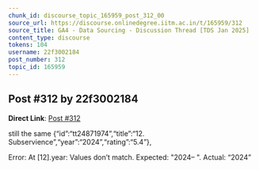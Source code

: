 ```yaml
---
chunk_id: discourse_topic_165959_post_312_00
source_url: https://discourse.onlinedegree.iitm.ac.in/t/165959/312
source_title: GA4 - Data Sourcing - Discussion Thread [TDS Jan 2025]
content_type: discourse
tokens: 104
username: 22f3002184
post_number: 312
topic_id: 165959
---
```


## Post #312 by 22f3002184

**Direct Link**: [Post #312](https://discourse.onlinedegree.iitm.ac.in/t/165959/312)

still the same {“id”:“tt24871974”,“title”:“12. Subservience”,“year”:“2024”,“rating”:“5.4”},

Error: At [12].year: Values don’t match. Expected: "2024– ". Actual: “2024”
